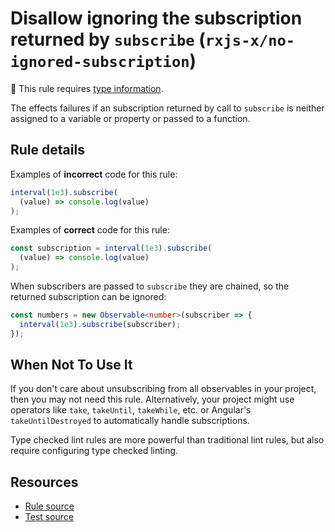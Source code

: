 # Disallow ignoring the subscription returned by `subscribe` (`rxjs-x/no-ignored-subscription`)

💭 This rule requires [type information](https://typescript-eslint.io/linting/typed-linting).

<!-- end auto-generated rule header -->

The effects failures if an subscription returned by call to `subscribe` is neither assigned to a variable or property or passed to a function.

## Rule details

Examples of **incorrect** code for this rule:

```ts
interval(1e3).subscribe(
  (value) => console.log(value)
);
```

Examples of **correct** code for this rule:

```ts
const subscription = interval(1e3).subscribe(
  (value) => console.log(value)
);
```

When subscribers are passed to `subscribe` they are chained, so the returned subscription can be ignored:

```ts
const numbers = new Observable<number>(subscriber => {
  interval(1e3).subscribe(subscriber);
});
```

## When Not To Use It

If you don't care about unsubscribing from all observables in your project, then you may not need this rule.
Alternatively, your project might use operators like `take`, `takeUntil`, `takeWhile`, etc.
or Angular's `takeUntilDestroyed` to automatically handle subscriptions.

Type checked lint rules are more powerful than traditional lint rules, but also require configuring type checked linting.

## Resources

- [Rule source](/src/rules/no-ignored-subscription.ts)
- [Test source](/tests/rules/no-ignored-subscription.test.ts)
